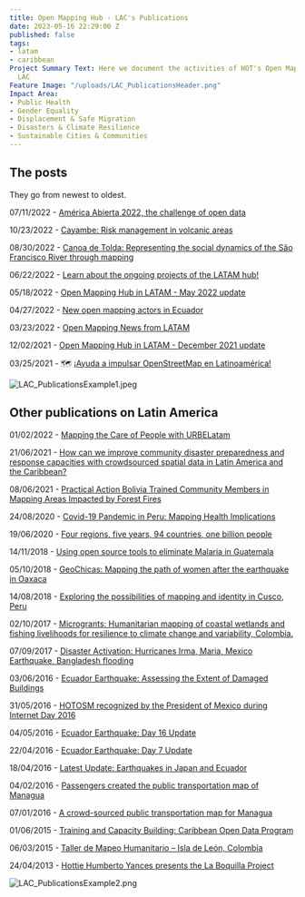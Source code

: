 ```yaml
---
title: Open Mapping Hub - LAC's Publications
date: 2023-05-16 22:29:00 Z
published: false
tags:
- latam
- caribbean
Project Summary Text: Here we document the activities of HOT's Open Mapping Hub -
  LAC
Feature Image: "/uploads/LAC_PublicationsHeader.png"
Impact Area:
- Public Health
- Gender Equality
- Displacement & Safe Migration
- Disasters & Climate Resilience
- Sustainable Cities & Communities
---
```


## The posts
They go from newest to oldest.

07/11/2022 - [América Abierta 2022, the challenge of open data
](https://www.hotosm.org/updates/america-abierta-2022-the-challenge-of-open-data/)

10/23/2022 - [Cayambe: Risk management in volcanic areas](https://www.hotosm.org/updates/cayambe-risk-management-in-volcanic-areas/)

08/30/2022 - [Canoa de Tolda: Representing the social dynamics of the São Francisco River through mapping](https://www.hotosm.org/updates/canoa-de-tolda-mapping-to-make-visible-the-social-dynamics-of-the-sao-francisco-river/)

06/22/2022 - [Learn about the ongoing projects of the LATAM hub!](https://www.hotosm.org/updates/learn-about-the-ongoing-projects-of-the-latam-hub/)

05/18/2022 - [Open Mapping Hub in LATAM - May 2022 update
](https://www.hotosm.org/updates/open-mapping-hub-in-latam-may-2022-update/)

04/27/2022 - [New open mapping actors in Ecuador](https://www.hotosm.org/updates/new-open-mapping-actors-in-ecuador/)

03/23/2022 - [Open Mapping News from LATAM](https://www.hotosm.org/updates/news-from-latin-america/)

12/02/2021 - [Open Mapping Hub in LATAM - December 2021 update
](https://www.hotosm.org/updates/open-mapping-hub-in-latam-december-2021-update/)

03/25/2021 - 🗺 [¡Ayuda a impulsar OpenStreetMap en Latinoamérica!](https://www.hotosm.org/updates/ayuda-a-impulsar-openstreetmap-en-latinoamerica/)

![LAC_PublicationsExample1.jpeg](/uploads/LAC_PublicationsExample1.jpeg)

## Other publications on Latin America

01/02/2022 - [Mapping the Care of People with URBELatam
](https://www.hotosm.org/updates/mapping-the-care-of-people-with-urbelatam/)

21/06/2021 - [How can we improve community disaster preparedness and response capacities with crowdsourced spatial data in Latin America and the Caribbean?](https://www.hotosm.org/updates/how-can-we-improve-community-disaster-preparedness-and-response-capacities-with-crowdsourced-spatial-data-in-latin-america-and-the-caribbean/)

08/06/2021 - [Practical Action Bolivia Trained Community Members in Mapping Areas Impacted by Forest Fires](https://www.hotosm.org/updates/practical-action-bolivia-trained-community-members-in-mapping-areas-impacted-by-forest-fires/)

24/08/2020 - [Covid-19 Pandemic in Peru: Mapping Health Implications](https://www.hotosm.org/updates/covid-19-pandemic-in-peru-mapping-health-implications/)

19/06/2020 - [Four regions, five years, 94 countries, one billion people
](https://www.hotosm.org/updates/four-regions-five-years-94-countries-one-billion-people/)

14/11/2018 - [Using open source tools to eliminate Malaria in Guatemala](https://www.hotosm.org/updates/using-open-source-tools-to-eliminate-malaria-in-guatemala/)

05/10/2018 - [GeoChicas: Mapping the path of women after the earthquake in Oaxaca](https://www.hotosm.org/updates/geochicas-mapping-the-path-of-women-after-the-earthquake-in-oaxaca/)

14/08/2018 - [Exploring the possibilities of mapping and identity in Cusco, Peru](https://www.hotosm.org/updates/exploring-the-possibilities-of-mapping-and-identity-in-cusco-peru/)

02/10/2017 - [Microgrants: Humanitarian mapping of coastal wetlands and fishing livelihoods for resilience to climate change and variability, Colombia.](https://www.hotosm.org/updates/2017-10-02_microgrants_humanitarian_mapping_of_coastal_wetlands_and_fishing_livelihoods_for)

07/09/2017 - [Disaster Activation: Hurricanes Irma, Maria, Mexico Earthquake, Bangladesh flooding](https://www.hotosm.org/projects/hot_activates_for_multiple_disasters_hurricane_irma_and_maria_mexico_earthquakes_and)

03/06/2016 - [Ecuador Earthquake: Assessing the Extent of Damaged Buildings](https://www.hotosm.org/updates/2016-06-03_ecuador_earthquake_assessing_the_extent_of_damaged_buildings)

31/05/2016 - [HOTOSM recognized by the President of Mexico during Internet Day 2016](https://www.hotosm.org/updates/2016-05-31_hotosm_recognized_by_the_president_of_mexico_during_internet_day_2016)

04/05/2016 - [Ecuador Earthquake: Day 16 Update](https://www.hotosm.org/updates/2016-05-04_ecuador_earthquake_day_16_update)

22/04/2016 - [Ecuador Earthquake: Day 7 Update](https://www.hotosm.org/updates/2016-04-22_ecuador_earthquake_day_7_update)

18/04/2016 - [Latest Update: Earthquakes in Japan and Ecuador](https://www.hotosm.org/updates/2016-04-18_latest_update_earthquakes_in_japan_and_ecuador)

04/02/2016 - [Passengers created the public transportation map of Managua](https://www.hotosm.org/updates/2016-02-04_passengers_created_the_public_transportation_map_of_managua)

07/01/2016 - [A crowd-sourced public transportation map for Managua](https://www.hotosm.org/updates/2016-01-07_a_crowd-sourced_public_transportation_map_for_managua)

01/06/2015 - [Training and Capacity Building: Caribbean Open Data Program](https://www.hotosm.org/projects/training-and-capacity-building-caribbean-open-data-program)

06/03/2015 - [Taller de Mapeo Humanitario – Isla de León, Colombia](https://www.hotosm.org/updates/2015-03-06_taller_de_mapeo_humanitario_%E2%80%93_isla_de_le%C3%B3n_colombia)

24/04/2013 - [Hottie Humberto Yances presents the La Boquilla Project](https://www.hotosm.org/updates/2013-04-24_hottie_humberto_yances_presents_the_la_boquilla_project)

![LAC_PublicationsExample2.png](/uploads/LAC_PublicationsExample2.png)